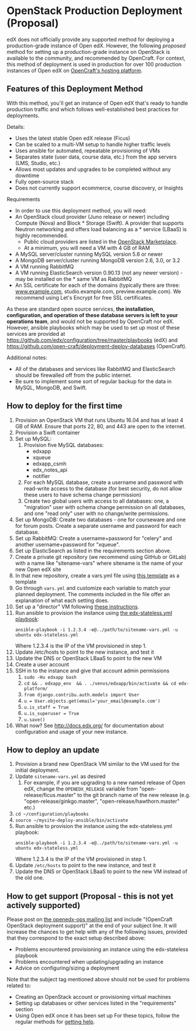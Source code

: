 # OpenStack Production Deployment (Proposal)

edX does not officially provide any supported method for deploying a production-grade instance of Open edX. However, the following *proposed* method for setting up a production-grade instance on OpenStack is available to the community, and recommended by OpenCraft. For context, this method of deployment is used in production for over 100 production instances of Open edX on [OpenCraft's hosting platform](http://opencraft.com/hosting/).
 

## Features of this Deployment Method
With this method, you'll get an instance of Open edX that's ready to handle production traffic and which follows well-established best practices for deployments.
 
Details:
* Uses the latest stable Open edX release (Ficus)
* Can be scaled to a multi-VM setup to handle higher traffic levels
* Uses ansible for automated, repeatable provisioning of VMs
* Separates state (user data, course data, etc.) from the app servers (LMS, Studio, etc.)
* Allows most updates and upgrades to be completed without any downtime
* Fully open-source stack
* Does not currently support ecommerce, course discovery, or Insights
 
Requirements
* In order to use this deployment method, you will need:
* An OpenStack cloud provider (Juno release or newer) including Compute (Nova) and Block * Storage (Swift). A provider that supports Neutron networking and offers load balancing as a * service (LBaaS) is highly recommended.
  - Public cloud providers are listed in the [OpenStack Marketplace](https://www.openstack.org/marketplace/public-clouds/).
  - At a minimum, you will need a VM with 4 GB of RAM
* A MySQL server/cluster running MySQL version 5.6 or newer
* A MongoDB server/cluster running MongoDB version 2.6, 3.0, or 3.2
* A VM running RabbitMQ
* A VM running ElasticSearch version 0.90.13 (not any newer version) - may be installed on the * same VM as RabbitMQ
* An SSL certificate for each of the domains (typically there are three: www.example.com, studio.example.com, preview.example.com). We recommend using Let's Encrypt for free SSL certificates.
 
As these are standard open source services, **the installation, configuration, and operation of these database servers is left to your operations team**, and would not be supported by OpenCraft nor edX. However, ansible playbooks which may be used to set up most of these services are provided at https://github.com/edx/configuration/tree/master/playbooks (edX) and https://github.com/open-craft/deployment-deploy-databases (OpenCraft).
 
Additional notes:
* All of the databases and services like RabbitMQ and ElasticSearch should be firewalled off from the public internet.
* Be sure to implement some sort of regular backup for the data in MySQL, MongoDB, and Swift.


## How to deploy for the first time
1. Provision an OpenStack VM that runs Ubuntu 16.04 and has at least 4 GB of RAM. Ensure that ports 22, 80, and 443 are open to the internet.
1. Provision a Swift container
1. Set up MySQL:
   1. Provision five MySQL databases:
       - edxapp
       - xqueue
       - edxapp_csmh
       - edx_notes_api
       - notifier
   1. For each MySQL database, create a username and password with read-write access to the database (for best security, do not allow these users to have schema change permission)
   1. Create two global users with access to all databases: one, a "migration" user with schema change permission on all databases, and one "read only" user with no change/write permissions.
1. Set up MongoDB: Create two databases - one for courseware and one for forum posts. Create a separate username and password for each database.
1. Set up RabbitMQ: Create a username+password for "celery" and another username+password for "xqueue".
1. Set up ElasticSearch as listed in the requirements section above.
1. Create a private git repository (we recommend using GitHub or GitLab) with a name like "sitename-vars" where sitename is the name of your new Open edX site
1. In that new repository, create a vars.yml file using [this template](https://github.com/open-craft/opencraft/pull/204) as a template
1. Go through `vars.yml` and customize each variable to match your planned deployment. The comments included in the file offer an explanation of what each setting does.
1. Set up a "director" VM following [these instructions](../shared/director/).
1. Run ansible to provision the instance using [the edx-stateless.yml playbook](https://github.com/edx/configuration/blob/master/playbooks/edx-stateless.yml):
   ```
   ansible-playbook -i 1.2.3.4 -e@../path/to/sitename-vars.yml -u ubuntu edx-stateless.yml
   ```
   Where 1.2.3.4 is the IP of the VM provisioned in step 1.
1. Update /etc/hosts to point to the new instance, and test it
1. Update the DNS or OpenStack LBaaS to point to the new VM
1. Create a user account
1. SSH in to the instance and give that account admin permissions
   1. `sudo -Hu edxapp bash`
   1. `cd && . edxapp_env  && . ./venvs/edxapp/bin/activate && cd edx-platform/`
   1. `from django.contribu.auth.models import User`
   1. `u = User.objects.get(email='your_email@example.com')`
   1. `u.is_staff = True`
   1. `u.is_superuser = True`
   1. `u.save()`
1. What now? See http://docs.edx.org/ for documentation about configuration and usage of your new instance.


## How to deploy an update
1. Provision a brand new OpenStack VM similar to the VM used for the initial deployment.
1. Update `sitename-vars.yml` as desired
   1. For example, if you are upgrading to a new named release of Open edX, change the `OPENEDX_RELEASE` variable from "open-release/ficus.master" to the git branch name of the new release (e.g. "open-release/ginkgo.master", "open-release/hawthorn.master" etc.)
1. `cd ~/configuration/playbooks`
1. `source ~/mysite-deploy-ansible/bin/activate`
1. Run ansible to provision the instance using the edx-stateless.yml playbook:
   ```
   ansible-playbook -i 1.2.3.4 -e@../path/to/sitename-vars.yml -u ubuntu edx-stateless.yml
   ```
   Where 1.2.3.4 is the IP of the VM provisioned in step 1.
1. Update `/etc/hosts` to point to the new instance, and test it
1. Update the DNS or OpenStack LBaaS to point to the new VM instead of the old one.
 

## How to get support (Proposal - this is not yet actively supported)
Please post on [the openedx-ops mailing list](https://www.google.com/url?q=https://groups.google.com/forum/%23!forum/openedx-ops&sa=D&ust=1493711786670000&usg=AFQjCNGzXWqTVJOdP4hySmnSd_wDdC2q9w) and include "(OpenCraft OpenStack deployment support)" at the end of your subject line. It will increase the chances to get help with any of the following issues, provided that they correspond to the exact setup described above:
* Problems encountered provisioning an instance using the edx-stateless playbook
* Problems encountered when updating/upgrading an instance
* Advice on configuring/sizing a deployment
 
Note that the subject tag mentioned above should not be used for problems related to:
* Creating an OpenStack account or provisioning virtual machines
* Setting up databases or other services listed in the "requirements" section
* Using Open edX once it has been set up
For these topics, follow the regular methods for [getting help](https://open.edx.org/getting-help).

